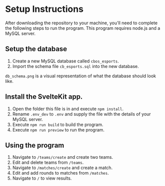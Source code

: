 # Setup Instructions

After downloading the repository to your machine, you'll need to complete the following steps to run the program.
This program requires node.js and a MySQL server.

## Setup the database

1. Create a new MySQL database called `cbos_esports`.
2. Import the schema file `cb_esports.sql` into the new database.

`db_schema.png` is a visual representation of what the database should look like.

## Install the SvelteKit app.

1. Open the folder this file is in and execute `npm install`.
2. Rename `.env_dev` to `.env` and supply the file with the details of your MySQL server.
3. Execute `npm run build` to build the program.
4. Execute `npm run preview` to run the program.

## Using the program

1. Navigate to `/teams/create` and create two teams.
2. Edit and delete teams from `/teams`.
3. Navigate to `/matches/create` and create a match.
4. Edit and add rounds to matches from `/matches`.
5. Navigate to `/` to view results.
